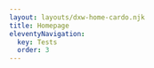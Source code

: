 ```yaml
---
layout: layouts/dxw-home-cardo.njk
title: Homepage
eleventyNavigation:
  key: Tests
  order: 3
---
```

